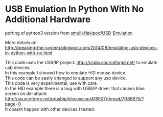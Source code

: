 USB Emulation In Python With No Additional Hardware
=============
porting of python3 version from [smulikHakipod/USB-Emulation](https://github.com/smulikHakipod/USB-Emulation?tab=readme-ov-file)

More details on: <br>
http://breaking-the-system.blogspot.com/2014/08/emulating-usb-devices-in-python-with-no.html <br>

This code uses the USB/IP project: http://usbip.sourceforge.net/ to emulate usb devices. <br>
In this example I showed how to emulate HID mouse device. <br>
This code can be easily changed to support any usb device. <br>
This code is very experimental, use with care. <br>
In the HID example there is a bug with USB/IP driver that causes blue screen on de-attach: <br>
http://sourceforge.net/p/usbip/discussion/418507/thread/7ff86875/?page=0 <br>
It doesnt happen with other devices I tested. <br>


